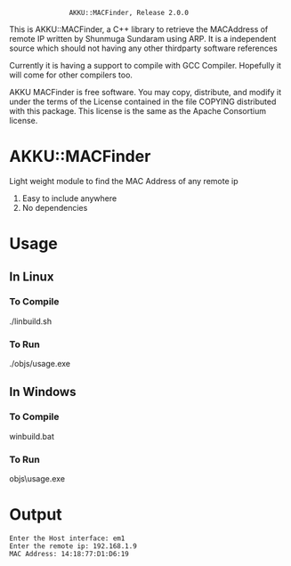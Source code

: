 
                   AKKU::MACFinder, Release 2.0.0

This is AKKU::MACFinder, a C++ library to retrieve the MACAddress of
remote IP written by Shunmuga Sundaram using ARP.  It is a independent 
source which should not having any other thirdparty software references

Currently it is having a support to compile with GCC Compiler.
Hopefully it will come for other compilers too.

AKKU MACFinder is free software.  You may copy, distribute, and modify
it under the terms of the License contained in the file COPYING
distributed with this package.  This license is the same as the
Apache Consortium license.


# AKKU::MACFinder
Light weight module to find the MAC Address of any remote ip

1. Easy to include anywhere
2. No dependencies

# Usage
## In Linux

### To Compile

./linbuild.sh

### To Run

./objs/usage.exe

## In Windows
### To Compile

winbuild.bat

### To Run

objs\usage.exe

# Output
```
Enter the Host interface: em1
Enter the remote ip: 192.168.1.9
MAC Address: 14:18:77:D1:D6:19
```